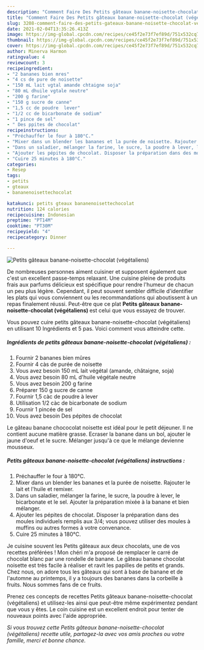 ```yaml
---
description: "Comment Faire Des Petits gâteaux banane-noisette-chocolat (végétaliens)"
title: "Comment Faire Des Petits gâteaux banane-noisette-chocolat (végétaliens)"
slug: 3208-comment-faire-des-petits-gateaux-banane-noisette-chocolat-vegetaliens
date: 2021-02-04T13:35:26.413Z
image: https://img-global.cpcdn.com/recipes/ce45f2e73f7ef89d/751x532cq70/petits-gateaux-banane-noisette-chocolat-vegetaliens-photo-principale-de-la-recette.jpg
thumbnail: https://img-global.cpcdn.com/recipes/ce45f2e73f7ef89d/751x532cq70/petits-gateaux-banane-noisette-chocolat-vegetaliens-photo-principale-de-la-recette.jpg
cover: https://img-global.cpcdn.com/recipes/ce45f2e73f7ef89d/751x532cq70/petits-gateaux-banane-noisette-chocolat-vegetaliens-photo-principale-de-la-recette.jpg
author: Minerva Harmon
ratingvalue: 4
reviewcount: 3
recipeingredient:
- "2 bananes bien mres"
- "4 cs de pure de noisette"
- "150 mL lait vgtal amande chtaigne soja"
- "80 mL dhuile vgtale neutre"
- "200 g farine"
- "150 g sucre de canne"
- "1,5 cc de poudre  lever"
- "1/2 cc de bicarbonate de sodium"
- "1 pince de sel"
- " Des ppites de chocolat"
recipeinstructions:
- "Préchauffer le four à 180°C."
- "Mixer dans un blender les bananes et la purée de noisette. Rajouter le lait et l&#39;huile et remixer."
- "Dans un saladier, mélanger la farine, le sucre, la poudre à lever, le bicarbonate et le sel. Ajouter la préparation mixée à la banane et bien mélanger."
- "Ajouter les pépites de chocolat. Disposer la préparation dans des moules individuels remplis aux 3/4; vous pouvez utiliser des moules à muffins ou autres formes à votre convenance."
- "Cuire 25 minutes à 180°C."
categories:
- Resep
tags:
- petits
- gteaux
- bananenoisettechocolat

katakunci: petits gteaux bananenoisettechocolat 
nutrition: 124 calories
recipecuisine: Indonesian
preptime: "PT14M"
cooktime: "PT30M"
recipeyield: "4"
recipecategory: Dinner

---
```



![Petits gâteaux banane-noisette-chocolat (végétaliens)](https://img-global.cpcdn.com/recipes/ce45f2e73f7ef89d/751x532cq70/petits-gateaux-banane-noisette-chocolat-vegetaliens-photo-principale-de-la-recette.jpg)

De nombreuses personnes aiment cuisiner et supposent également que c'est un excellent passe-temps relaxant. Une cuisine pleine de produits frais aux parfums délicieux est spécifique pour rendre l'humeur de chacun un peu plus légère. Cependant, il peut souvent sembler difficile d'identifier les plats qui vous conviennent ou les recommandations qui aboutissent à un repas finalement réussi. Peut-être que ce plat <strong> Petits gâteaux banane-noisette-chocolat (végétaliens) </strong> est celui que vous essayez de trouver.

<!--inarticleads1-->

Vous pouvez cuire petits gâteaux banane-noisette-chocolat (végétaliens) en utilisant 10 Ingrédients et 5 pas. Voici comment vous atteindre cette.

##### Ingrédients de petits gâteaux banane-noisette-chocolat (végétaliens) :

1. Fournir 2 bananes bien mûres
1. Fournir 4 càs de purée de noisette
1. Vous avez besoin 150 mL lait végétal (amande, châtaigne, soja)
1. Vous avez besoin 80 mL d&#39;huile végétale neutre
1. Vous avez besoin 200 g farine
1. Préparer 150 g sucre de canne
1. Fournir 1,5 càc de poudre à lever
1. Utilisation 1/2 càc de bicarbonate de sodium
1. Fournir 1 pincée de sel
1. Vous avez besoin  Des pépites de chocolat


Le gâteau banane chococolat noisette est idéal pour le petit déjeuner. Il ne contient aucune matière grasse. Ecraser la banane dans un bol, ajouter le jaune d&#39;oeuf et le sucre. Mélanger jusqu&#39;à ce que le mélange devienne mousseux. 

<!--inarticleads2-->

##### Petits gâteaux banane-noisette-chocolat (végétaliens) instructions :

1. Préchauffer le four à 180°C.
1. Mixer dans un blender les bananes et la purée de noisette. Rajouter le lait et l&#39;huile et remixer.
1. Dans un saladier, mélanger la farine, le sucre, la poudre à lever, le bicarbonate et le sel. Ajouter la préparation mixée à la banane et bien mélanger.
1. Ajouter les pépites de chocolat. Disposer la préparation dans des moules individuels remplis aux 3/4; vous pouvez utiliser des moules à muffins ou autres formes à votre convenance.
1. Cuire 25 minutes à 180°C.


Je cuisine souvent les Petits gâteaux aux deux chocolats, une de vos recettes préférées ! Mon chéri m&#39;a proposé de remplacer le carré de chocolat blanc par une rondelle de banane. Le gâteau banane chocolat noisette est très facile à réaliser et ravit les papilles de petits et grands. Chez nous, on adore tous les gâteaux qui sont à base de banane et de l&#39;automne au printemps, il y a toujours des bananes dans la corbeille à fruits. Nous sommes fans de ce fruits. 

<!--inarticleads1-->

<p>
Prenez ces concepts de recettes Petits gâteaux banane-noisette-chocolat (végétaliens) et utilisez-les ainsi que peut-être même expérimentez pendant que vous y êtes. Le coin cuisine est un excellent endroit pour tenter de nouveaux points avec l'aide appropriée.
</p>

<p>
<i>Si vous trouvez cette Petits gâteaux banane-noisette-chocolat (végétaliens) recette utile, partagez-la avec vos amis proches ou votre famille, merci et bonne chance.</i>
</p>
